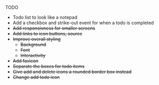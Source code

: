 TODO

- Todo list to look like a notepad
- Add a checkbox and strike-out event for when a todo is completed 
- ~~Add responsivness for smaller screens~~
- ~~Add links to icon buttons, source~~ 
- ~~Improve overall styling~~
    - ~~Background~~
    - ~~Font~~
    - ~~Interactivity~~
- ~~Add favicon~~
- ~~Separate the boxes for todo items~~
- ~~Give add and delete icons a rounded border box instead~~
- ~~Change add todo icon~~
